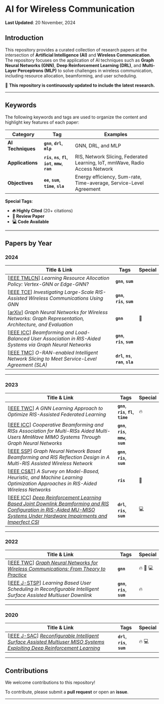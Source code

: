 # **AI for Wireless Communication**

**Last Updated**: 20 November, 2024

## **Introduction**

This repository provides a curated collection of research papers at the intersection of **Artificial Intelligence (AI)** and **Wireless Communication**. The repository focuses on the application of AI techniques such as **Graph Neural Networks (GNN)**, **Deep Reinforcement Learning (DRL)**, and **Multi-Layer Perceptrons (MLP)** to solve challenges in wireless communication, including resource allocation, beamforming, and user scheduling.

🔄 **This repository is continuously updated to include the latest research.**

---

## **Keywords**

The following keywords and tags are used to organize the content and highlight key features of each paper:

| **Category**      | **Tag**                     | **Examples**                           |
|--------------------|-----------------------------|-----------------------------------------|
| **AI Techniques**     | **`gnn`**, **`drl`**, **`mlp`**        | GNN, DRL, and MLP      |
| **Applications**   | **`ris`**, **`ns`**, **`fl`**, **`iot`**, **`mmw`**, **`ran`**  | RIS, Network Slicing, Federated Learning, IoT, mmWave, Radio Access Network |
| **Objectives**     | **`ee`**, **`sum`**, **`time`**, **`sla`** | Energy efficiency, Sum-rate, Time-average, Service-Level Agreement|

**Special Tags**:  
- **🔥 Highly Cited** (20+ citations)  
- **📖 Review Paper**  
- **💻 Code Available**

---

## **Papers by Year**

### **2024**

| Title & Link                                                                                                   | Tags                                | Special       |
|---------------------------------------------------------------------------------------------------------------|-------------------------------------|---------------|
| [[IEEE TMLCN](https://ieeexplore.ieee.org/abstract/document/10401242)] *Learning Resource Allocation Policy: Vertex-GNN or Edge-GNN?* | **`gnn`**, **`sum`**                        |               |
| [[IEEE TCE](https://ieeexplore.ieee.org/abstract/document/10384798)] *Investigating Large-Scale RIS-Assisted Wireless Communications Using GNN* | **`gnn`**, **`ris`**, **`sum`**           |               |
| [[arXiv](https://arxiv.org/abs/2404.11858)] *Graph Neural Networks for Wireless Networks: Graph Representation, Architecture, and Evaluation* | **`gnn`**              | 📖            |
| [[IEEE ICC](https://ieeexplore.ieee.org/abstract/document/10622705)] *Beamforming and Load-Balanced User Association in RIS-Aided Systems via Graph Neural Networks* | **`gnn`**, **`ris`**, **`sum`**         |               |
| [[IEEE TMC](https://ieeexplore.ieee.org/abstract/document/10721269)] *O-RAN-enabled Intelligent Network Slicing to Meet Service-Level Agreement (SLA)* | **`drl`**, **`ns`**, **`ran`**, **`sla`**          |               |

---

### **2023**

| Title & Link                                                                                                   | Tags                                | Special       |
|---------------------------------------------------------------------------------------------------------------|-------------------------------------|---------------|
| [[IEEE TWC](https://ieeexplore.ieee.org/abstract/document/10032291)] *A GNN Learning Approach to Optimize RIS-Assisted Federated Learning* | **`gnn`**, **`ris`**, **`fl`**, **`time`**          | 🔥            |
| [[IEEE ICC](https://ieeexplore.ieee.org/abstract/document/10278986)] *Cooperative Beamforming and RISs Association for Multi-RISs Aided Multi-Users MmWave MIMO Systems Through Graph Neural Networks* | **`gnn`**, **`ris`**, **`mmw`**, **`sum`**          |               |
| [[IEEE SSP](https://ieeexplore.ieee.org/abstract/document/10207958)] *Graph Neural Network Based Beamforming and RIS Reflection Design in A Multi-RIS Assisted Wireless Network* | **`gnn`**, **`ris`**, **`sum`**                 |   |
| [[IEEE CS&T](https://ieeexplore.ieee.org/abstract/document/10361836)] *A Survey on Model-Based, Heuristic, and Machine Learning Optimization Approaches in RIS-Aided Wireless Networks*| **`ris`**                   | 📖 |
| [[IEEE ICC](https://ieeexplore.ieee.org/abstract/document/10283517)] *[Deep Reinforcement Learning Based Joint Downlink Beamforming and RIS Configuration in RIS-Aided MU-MISO Systems Under Hardware Impairments and Imperfect CSI](https://github.com/baturaysaglam/RIS-MISO-PDA-Deep-Reinforcement-Learning)*| **`drl`**, **`ris`**, **`sum`**                   | 💻  |

---

### **2022**

| Title & Link                                                                                                   | Tags                                | Special       |
|---------------------------------------------------------------------------------------------------------------|-------------------------------------|---------------|
| [[IEEE TWC](https://ieeexplore.ieee.org/abstract/document/9944643)] *[Graph Neural Networks for Wireless Communications: From Theory to Practice](https://github.com/yshenaw/GNN4Com)*| **`gnn`**                   | 🔥 📖 💻  |
| [[IEEE J-STSP](https://ieeexplore.ieee.org/abstract/document/9783100)] *Learning Based User Scheduling in Reconfigurable Intelligent Surface Assisted Multiuser Downlink* | **`gnn`**, **`ris`**, **`sum`**           | 🔥            |

---

### **2020**

| Title & Link                                                                                                   | Tags                                | Special       |
|---------------------------------------------------------------------------------------------------------------|-------------------------------------|---------------|
| [[IEEE J-SAC](https://ieeexplore.ieee.org/abstract/document/9110869)] *[Reconfigurable Intelligent Surface Assisted Multiuser MISO Systems Exploiting Deep Reinforcement Learning](https://github.com/baturaysaglam/RIS-MISO-Deep-Reinforcement-Learning)*| **`drl`**, **`ris`**, **`sum`**                   | 🔥 💻  |

---

## **Contributions**

We welcome contributions to this repository!  

To contribute, please submit a **pull request** or open an **issue**.

---
